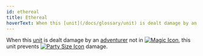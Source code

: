 ```yaml
---
id: ethereal
title: Ethereal
hoverText: When this [unit](/docs/glossary/unit) is dealt damage by an [adventurer](/docs/glossary/adventurer) not in [<img src="/icons/magic.svg" alt="Magic Icon" class="icon-svg" />](/docs/battle-forms/magic), this unit prevents [<img src="/icons/party-size.svg" alt="Party Size Icon" class="icon-svg" />](/docs/glossary/party-size) damage.
---
```


When this [unit](/docs/glossary/unit) is dealt damage by an [adventurer](/docs/glossary/adventurer) not in [<img src="/icons/magic.svg" alt="Magic Icon" class="icon-svg" />](/docs/battle-forms/magic), this unit prevents [<img src="/icons/party-size.svg" alt="Party Size Icon" class="icon-svg" />](/docs/glossary/party-size) damage.
